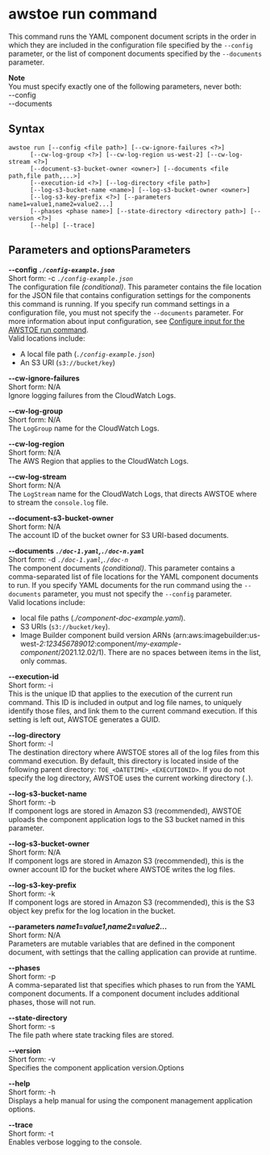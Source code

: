 # awstoe run command<a name="cmd-run"></a>

This command runs the YAML component document scripts in the order in which they are included in the configuration file specified by the `--config` parameter, or the list of component documents specified by the `--documents` parameter\.

**Note**  
You must specify exactly one of the following parameters, never both:  
\-\-config  
\-\-documents

## Syntax<a name="run-syntax"></a>

```
awstoe run [--config <file path>] [--cw-ignore-failures <?>] 
      [--cw-log-group <?>] [--cw-log-region us-west-2] [--cw-log-stream <?>] 
      [--document-s3-bucket-owner <owner>] [--documents <file path,file path,...>] 
      [--execution-id <?>] [--log-directory <file path>] 
      [--log-s3-bucket-name <name>] [--log-s3-bucket-owner <owner>] 
      [--log-s3-key-prefix <?>] [--parameters name1=value1,name2=value2...] 
      [--phases <phase name>] [--state-directory <directory path>] [--version <?>] 
      [--help] [--trace]
```

## Parameters and options<a name="run-parameters"></a>Parameters

**\-\-config *`./config-example.json`***  
Short form: \-c *`./config-example.json`*  
The configuration file *\(conditional\)*\. This parameter contains the file location for the JSON file that contains configuration settings for the components this command is running\. If you specify run command settings in a configuration file, you must not specify the `--documents` parameter\. For more information about input configuration, see [Configure input for the AWSTOE run command](toe-run-config-input.md)\.  
Valid locations include:  
+ A local file path \(*`./config-example.json`*\)
+ An S3 URI \(`s3://bucket/key`\)

**\-\-cw\-ignore\-failures**  
Short form: N/A  
Ignore logging failures from the CloudWatch Logs\.

**\-\-cw\-log\-group**  
Short form: N/A  
The `LogGroup` name for the CloudWatch Logs\.

**\-\-cw\-log\-region**  
Short form: N/A  
The AWS Region that applies to the CloudWatch Logs\.

**\-\-cw\-log\-stream**  
Short form: N/A  
The `LogStream` name for the CloudWatch Logs, that directs AWSTOE where to stream the `console.log` file\.

**\-\-document\-s3\-bucket\-owner**  
Short form: N/A  
The account ID of the bucket owner for S3 URI\-based documents\.

**\-\-documents *`./doc-1.yaml`,`./doc-n.yaml`***  
Short form: \-d *`./doc-1.yaml`*,*`./doc-n`*  
The component documents *\(conditional\)*\. This parameter contains a comma\-separated list of file locations for the YAML component documents to run\. If you specify YAML documents for the run command using the `--documents` parameter, you must not specify the `--config` parameter\.  
Valid locations include:  
+ local file paths \(*\./component\-doc\-example\.yaml*\)\.
+ S3 URIs \(`s3://bucket/key`\)\.
+ Image Builder component build version ARNs \(arn:aws:imagebuilder:us\-west\-*2:123456789012*:component/*my\-example\-component*/2021\.12\.02/1\)\.
There are no spaces between items in the list, only commas\.

**\-\-execution\-id**  
Short form: \-i  
This is the unique ID that applies to the execution of the current run command\. This ID is included in output and log file names, to uniquely identify those files, and link them to the current command execution\. If this setting is left out, AWSTOE generates a GUID\.

**\-\-log\-directory**  
Short form: \-l  
The destination directory where AWSTOE stores all of the log files from this command execution\. By default, this directory is located inside of the following parent directory: `TOE_<DATETIME>_<EXECUTIONID>`\. If you do not specify the log directory, AWSTOE uses the current working directory \(`.`\)\.

**\-\-log\-s3\-bucket\-name**  
Short form: \-b  
If component logs are stored in Amazon S3 \(recommended\), AWSTOE uploads the component application logs to the S3 bucket named in this parameter\.

**\-\-log\-s3\-bucket\-owner**  
Short form: N/A  
If component logs are stored in Amazon S3 \(recommended\), this is the owner account ID for the bucket where AWSTOE writes the log files\.

**\-\-log\-s3\-key\-prefix**  
Short form: \-k  
If component logs are stored in Amazon S3 \(recommended\), this is the S3 object key prefix for the log location in the bucket\.

**\-\-parameters *name1*=*value1*,*name2*=*value2*\.\.\.**  
Short form: N/A  
Parameters are mutable variables that are defined in the component document, with settings that the calling application can provide at runtime\.

**\-\-phases**  
Short form: \-p  
A comma\-separated list that specifies which phases to run from the YAML component documents\. If a component document includes additional phases, those will not run\.

**\-\-state\-directory**  
Short form: \-s  
The file path where state tracking files are stored\.

**\-\-version**  
Short form: \-v  
Specifies the component application version\.Options

**\-\-help**  
Short form: \-h  
Displays a help manual for using the component management application options\.

**\-\-trace**  
Short form: \-t  
Enables verbose logging to the console\.